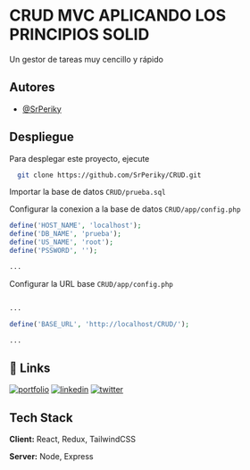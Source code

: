 # CRUD MVC APLICANDO LOS PRINCIPIOS SOLID

Un gestor de tareas muy cencillo y rápido

## Autores

- [@SrPeriky](https://www.github.com/SrPeriky)


## Despliegue

Para desplegar este proyecto, ejecute

```bash
  git clone https://github.com/SrPeriky/CRUD.git
```
Importar la base de datos `CRUD/prueba.sql`

Configurar la conexion a la base de datos `CRUD/app/config.php`

```php
define('HOST_NAME', 'localhost');
define('DB_NAME', 'prueba');
define('US_NAME', 'root');
define('PSSWORD', '');

...

```
Configurar la URL base `CRUD/app/config.php`

```php

...

define('BASE_URL', 'http://localhost/CRUD/');

...

```
## 🔗 Links
[![portfolio](https://img.shields.io/badge/my_portfolio-000?style=for-the-badge&logo=ko-fi&logoColor=white)](https://katherinempeterson.com/)
[![linkedin](https://img.shields.io/badge/linkedin-0A66C2?style=for-the-badge&logo=linkedin&logoColor=white)](https://www.linkedin.com/)
[![twitter](https://img.shields.io/badge/twitter-1DA1F2?style=for-the-badge&logo=twitter&logoColor=white)](https://twitter.com/)


## Tech Stack

**Client:** React, Redux, TailwindCSS

**Server:** Node, Express

